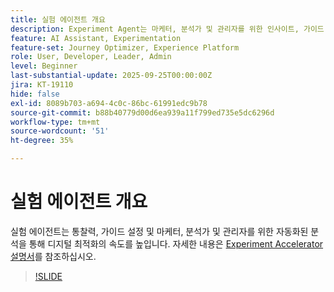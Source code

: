 ```yaml
---
title: 실험 에이전트 개요
description: Experiment Agent는 마케터, 분석가 및 관리자를 위한 인사이트, 가이드 설정, 자동화된 분석을 통해 디지털 최적화 속도를 높입니다.
feature: AI Assistant, Experimentation
feature-set: Journey Optimizer, Experience Platform
role: User, Developer, Leader, Admin
level: Beginner
last-substantial-update: 2025-09-25T00:00:00Z
jira: KT-19110
hide: false
exl-id: 8089b703-a694-4c0c-86bc-61991edc9b78
source-git-commit: b88b40779d00d6ea939a11f799ed735e5dc6296d
workflow-type: tm+mt
source-wordcount: '51'
ht-degree: 35%

---
```


# 실험 에이전트 개요

실험 에이전트는 통찰력, 가이드 설정 및 마케터, 분석가 및 관리자를 위한 자동화된 분석을 통해 디지털 최적화의 속도를 높입니다. 자세한 내용은 [Experiment Accelerator 설명서](https://experienceleague.adobe.com/en/docs/journey-optimizer/using/content-management/content-experiment/experiment/experiment-accelerator)를 참조하십시오.

>[!SLIDE](experimentation-agent-overview)
